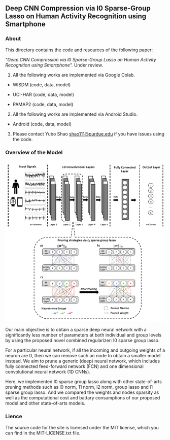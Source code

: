 ## Deep CNN Compression via l0 Sparse-Group Lasso on Human Activity Recognition using Smartphone 

### About
This directory contains the code and resources of the following paper:

*"Deep CNN Compression via l0 Sparse-Group Lasso on Human Activity Recognition using Smartphone".* Under review.

1. All the following works are implemented via Google Colab.

 - WISDM (code, data, model)

 - UCI-HAR (code, data, model)

 - PAMAP2 (code, data, model)

2. All the following works are implemented via Android Studio.
 - Android (code, data, model)
 
3. Please contact Yubo Shao shao111@purdue.edu if you have issues using the code.

### Overview of the Model

<img src="./figure/prune-model.png" width="600">

Our main objective is to obtain a sparse deep neural network with a significantly less number of parameters at both individual and group levels by using the proposed novel combined regularizer: l0 sparse group lasso.

For a particular neural network, if all the incoming and outgoing weights of a neuron are 0, then we can remove such an node to obtain a smaller model instead. We aim to prune a generic (deep) neural network, which includes fully connected feed-forward network (FCN) and one dimensional convolutional neural network (1D CNNs).

Here, we implemented l0 sparse group lasso along with other state-of-arts pruning methods such as l0 norm, 11 norm, l2 norm, group lasso and l1 sparse group lasso. And we compared the weights and nodes sparsity as well as the computational cost and battary consumptions of our proposed model and other state-of-arts models.

### Lience
The source code for the site is licensed under the MIT license, which you can find in the MIT-LICENSE.txt file.
